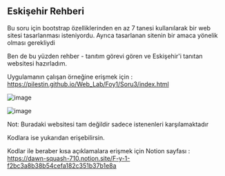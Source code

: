 ## Eskişehir Rehberi 

Bu soru için bootstrap özelliklerinden en az 7 tanesi kullanılarak bir web sitesi tasarlanması isteniyordu. Ayrıca tasarlanan sitenin bir amaca yönelik olması gerekliydi 

Ben de bu yüzden rehber - tanıtım görevi gören ve Eskişehir'i tanıtan websitesi hazırladım.

Uygulamanın çalışan örneğine erişmek için : https://pilestin.github.io/Web_Lab/Foy1/Soru3/index.html

![image](https://user-images.githubusercontent.com/56133248/196060487-9be9f807-b7e9-465f-b740-acacb219429a.png)

![image](https://user-images.githubusercontent.com/56133248/196060676-314ef0ec-c851-48fb-85ca-2366c8f4f477.png)



Not: Buradaki websitesi tam değildir sadece istenenleri karşılamaktadır


 
Kodlara ise yukarıdan erişebilirsin.


Kodlar ile beraber kısa açıklamalara erişmek için Notion sayfası : https://dawn-squash-710.notion.site/F-y-1-f2bc3a8b38b54cefa182c351b37b1e8a
